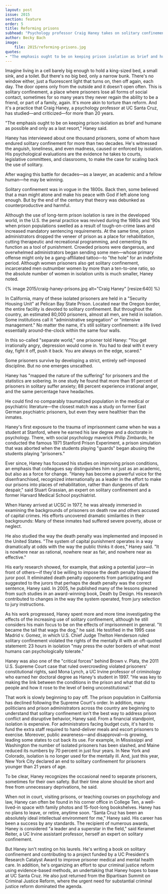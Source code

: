 ```yaml
---
layout: post
issue: 2015
section: feature
order: 5
title: Reforming prisons
subhead: "Psychology professor Craig Haney takes on solitary confinement"
author: Becky Bach
image:
    file: 2015/reforming-prisons.jpg
quotes:
- "The emphasis ought to be on keeping prison isolation as brief and humane as possible and only as a last resort."
---
```


Imagine living in a cell barely big enough to hold a king-sized bed, a small sink, and a toilet. But there's no big bed, only a narrow bunk. There's no window either, just a fluorescent light that turns on, then off again, each day. The door opens only from the outside and it doesn't open often. This is solitary confinement, a place where prisoners lose all forms of social contact, sometimes for so many years they never regain the ability to be a friend, or part of a family, again. It's more akin to torture than reform. And it's a practice that Craig Haney, a psychology professor at UC Santa Cruz, has studied&mdash;and criticized&mdash;for more than 20 years.

"The emphasis ought to be on keeping prison isolation as brief and humane as possible and only as a last resort," Haney said. 

Haney has interviewed about one thousand prisoners, some of whom have endured solitary confinement for more than two decades. He's witnessed the anguish, loneliness, and even madness, caused or enforced by isolation. His psychological evaluations are the evidence he takes to courts, legislative committees, and classrooms, to make the case for scaling back the use of solitary. 

After waging this battle for decades&mdash;as a lawyer, an academic and a fellow human&mdash;he may be winning. 

Solitary confinement was in vogue in the 1800s. Back then, some believed that a man might atone and make his peace with God if left alone long enough. But by the end of the century that theory was debunked as counterproductive and harmful.

Although the use of long-term prison isolation is rare in the developed world, in the U.S. the penal practice was revived during the 1980s and '90s when prison populations swelled as a result of tough-on-crime laws and increased mandatory sentencing requirements. At the same time, prison administrators dropped the veneer of prison as a place for rehabilitation, cutting therapeutic and recreational programming, and cementing its function as a tool of punishment. Crowded prisons were dangerous, and overwhelmed administrators began sending some men&mdash;whose primary offense might only be a gang-affiliated tattoo&mdash;to "the hole" for an indefinite period. Although women prisoners also get solitary confinement, incarcerated men outnumber women by more than a ten-to-one ratio, so the absolute number of women in isolation units is much smaller, Haney noted.

{% image 2015/craig-haney-prisons.jpg alt="Craig Haney" [resize:640] %}

In California, many of these isolated prisoners are held in a "Security Housing Unit" at Pelican Bay State Prison. Located near the Oregon border, the entire facility is devoted to solitary confinement. But throughout the country, an estimated 80,000 prisoners, almost all men, are held in isolation. Some institutions call it "administrative segregation" or "intensive management." No matter the name, it's still solitary confinement: a life lived essentially around-the-clock within the same four walls.   

In this so-called "separate world," one prisoner told Haney: "You get irrationally angry, depression would come in. You had to deal with it every day, fight it off, push it back. You are always on the edge, scared."

Some prisoners survive by developing a strict, entirely self-imposed discipline. But no one emerges unscathed. 

Haney has "mapped the nature of the suffering" for prisoners and the statistics are sobering. In one study he found that more than 91 percent of prisoners in solitary suffer anxiety; 88 percent experience irrational anger, and the same percentage have headaches. 

He could find no comparably traumatized population in the medical or psychiatric literature&mdash;the closest match was a study on former East German psychiatric prisoners, but even they were healthier than the inmates. 

Haney's first exposure to the trauma of imprisonment came when he was a student at Stanford, where he earned his law degree and a doctorate in psychology. There, with social psychology maverick Philip Zimbardo, he conducted the famous 1971 Stanford Prison Experiment, a prison simulation that was aborted when the students playing "guards" began abusing the students playing "prisoners." 

Ever since, Haney has focused his studies on improving prison conditions, an emphasis that colleagues say distinguishes him not just as an academic, but also as a force for change. "Haney has become a powerful voice for the disenfranchised, recognized internationally as a leader in the effort to make our prisons into places of rehabilitation, rather than dungeons of dark despair," said Stuart Grassian, an expert on solitary confinement and a former Harvard Medical School psychiatrist.  

When Haney arrived at UCSC in 1977, he was already immersed in examining the backgrounds of prisoners on death row and others accused of capital crimes. His efforts uncovered dramatic similarities in their backgrounds: Many of these inmates had suffered severe poverty, abuse or neglect. 

He also studied the way the death penalty was implemented and imposed in the United States. "The system of capital punishment operates in a way dramatically at odds with the way the public thinks it does," Haney said. "It is nowhere near as rational, nowhere near as fair, and nowhere near as effective." 

His early research showed, for example, that asking a potential juror&mdash;in front of others&mdash;if they'd be willing to impose the death penalty biased the juror pool. It eliminated death penalty opponents from participating and suggested to the jurors that perhaps the death penalty was the correct sentence, Haney said. In 2005, he published many of the lessons gleaned from such studies in an award-winning book, Death by Design. His research contributed to changes in the way the system operated, from jury selection to jury instructions. 

As his work progressed, Haney spent more and more time investigating the effects of the increasing use of solitary confinement, although he still considers his main focus to be on the effects of imprisonment in general. "It became the tail that wags the dog," he said. He testified in the 1995 case Madrid v. Gomez, in which U.S. Chief Judge Thelton Henderson ruled solitary confinement violated the rights of the mentally ill with an oft-quoted statement: 23 hours in isolation "may press the outer borders of what most humans can psychologically tolerate." 

Haney was also one of the "critical forces" behind Brown v. Plata, the 2011 U.S. Supreme Court case that ruled overcrowding violated prisoners' constitutional rights, said Mona Lynch, a UC Irvine professor of criminology who earned her doctoral degree as Haney's student in 1997. "He was key to making the link between the conditions in the prison and what that did to people and how it rose to the level of being unconstitutional."

That work is slowly beginning to pay off. The prison population in California has declined following the Supreme Court's order. In addition, many politicians and prison administrators across the country are beginning to understand that solitary confinement isn't the best way to address prison conflict and disruptive behavior, Haney said. From a financial standpoint, isolation is expensive. For administrators facing budget cuts, it's hard to fund the extra staff required to hand-deliver meals and escort prisoners to exercise. Moreover, public awareness&mdash;and disapproval&mdash;is growing, leading some states to cut back its use. For example, in Mississippi and Washington the number of isolated prisoners has been slashed, and Maine reduced its numbers by 70 percent in just four years. In New York and Colorado, isolation is no longer used for the mentally ill. And, just this year, New York City declared an end to solitary confinement for prisoners younger than 21 years of age.

To be clear, Haney recognizes the occasional need to separate prisoners, sometimes for their own safety. But their time alone should be short and free from unnecessary deprivations, he said. 

When not in court, visiting prisons, or teaching courses on psychology and law, Haney can often be found in his corner office in College Ten, a well-lived-in space with family photos and 15-foot-long bookshelves. Haney has no plans to leave, or retire, anytime soon. "Santa Cruz has been an absolutely ideal intellectual environment for me," Haney said. 
His career has been a success by any standards. The recipient of numerous awards, Haney is considered "a leader and a superstar in the field," said Keramet Reiter, a UC Irvine assistant professor, herself an expert on solitary confinement.   

But Haney isn't resting on his laurels. He's writing a book on solitary confinement and contributing to a project funded by a UC President's Research Catalyst Award to improve prisoner medical and mental health care. In addition, he's organizing an effort to spur criminal justice reform using evidence-based methods, an undertaking that Haney hopes to base at UC Santa Cruz. He also just returned from the Bipartisan Summit on Criminal Justice Reform, where the urgent need for substantial criminal justice reform dominated the agenda. 